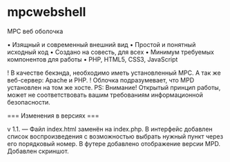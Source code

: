 mpcwebshell
===========

MPC веб оболочка


• Изящный и современный внешний вид
• Простой и понятный исходный код
• Создано на совесть, для всех
• Минимум требуемых компонентов для работы
• PHP, HTML5, CSS3, JavaScript

! В качестве бекэнда, необходимо иметь установленный MPC. А так же веб-сервер: Apache и PHP.
! Облочка подразумевает, что MPD установлен на том же хосте.
PS: Внимание! Открытый принцип работы, может не соответствовать вашим требованиям информационной безопасности.

=== Изменения в версиях ===

v 1.1. — Файл index.html заменён на index.php.
В интерфейс добавлен список воспроизведения с возможностью выбрать нужный пункт через его порядковый номер.
В футере добавлено отображение версии MPD. Добавлен скриншот.

